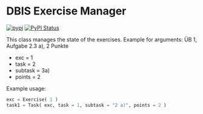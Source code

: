 # DBIS Exercise Manager

[![pypi](https://img.shields.io/pypi/pyversions/dbis-exc-manager)](https://pypi.org/project/dbis-exc-manager/)
[![PyPI Status](https://img.shields.io/pypi/v/dbis-exc-manager)](https://pypi.python.org/pypi/dbis-exc-manager/)

This class manages the state of the exercises.
Example for arguments:
ÜB 1, Aufgabe 2.3 a), 2 Punkte 
* exc = 1
* task = 2
* subtask = 3a)
* points = 2

Example usage:
``` python
exc = Exercise( 1 )
task1 = Task( exc, task = 1, subtask = "2 a)", points = 2 )
```
